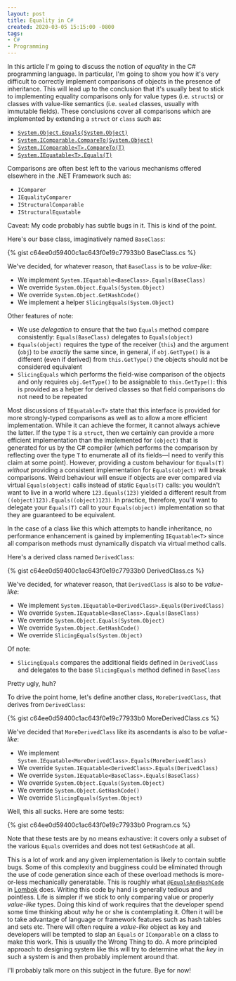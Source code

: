 ```yaml
---
layout: post
title: Equality in C#
created: 2020-03-05 15:15:00 -0800
tags:
- C#
- Programming
---
```

In this article I'm going to discuss the notion of _equality_ in the C# programming language. In particular, I'm going to show you how it's very difficult to correctly implement comparisons of objects in the presence of inheritance. This will lead up to the conclusion that it's usually best to stick to implementing equality comparisons only for value types (i.e. `struct`s) or classes with value-like semantics (i.e. `sealed` classes, usually with immutable fields). These conclusions cover all comparisons which are implemented by extending a `struct` or `class` such as:

* [`System.Object.Equals(System.Object)`][system-object-equals]
* [`System.IComparable.CompareTo(System.Object)`][system-icomparable-compareto]
* [`System.IComparable<T>.CompareTo(T)`][system-icomparablet-compareto]
* [`System.IEquatable<T>.Equals(T)`][system-iequatablet-equals]

Comparisons are often best left to the various mechanisms offered elsewhere in the .NET Framework such as:

* `IComparer`
* `IEqualityComparer`
* `IStructuralComparable`
* `IStructuralEquatable`

Caveat: My code probably has subtle bugs in it. This is kind of the point.

Here's our base class, imaginatively named `BaseClass`:

{% gist c64ee0d59400c1ac643f0e19c77933b0 BaseClass.cs %}

We've decided, for whatever reason, that `BaseClass` is to be _value-like_:

* We implement `System.IEquatable<BaseClass>.Equals(BaseClass)`
* We override `System.Object.Equals(System.Object)`
* We override `System.Object.GetHashCode()`
* We implement a helper `SlicingEquals(System.Object)`

Other features of note:

* We use _delegation_ to ensure that the two `Equals` method compare consistently: `Equals(BaseClass)` delegates to `Equals(object)`
* `Equals(object)` requires the type of the receiver (`this`) and the argument (`obj`) to be _exactly_ the same since, in general, if `obj.GetType()` is a different (even if derived) from `this.GetType()` the objects should not be considered equivalent
* `SlicingEquals` which performs the field-wise comparison of the objects and only requires `obj.GetType()` to be assignable to `this.GetType()`: this is provided as a helper for derived classes so that field comparisons do not need to be repeated

Most discussions of `IEquatable<T>` state that this interface is provided for more strongly-typed comparisons as well as to allow a more efficient implementation. While it can achieve the former, it cannot always achieve the latter. If the type `T` is a `struct`, then we certainly can provide a more efficient implementation than the implemented for `(object)` that is generated for us by the C# compiler (which performs the comparison by reflecting over the type `T` to enumerate all of its fields&mdash;I need to verify this claim at some point). However, providing a custom behaviour for `Equals(T)` _without_ providing a consistent implementation for `Equals(object)` will break comparisons. Weird behaviour will ensue if objects are ever compared via virtual `Equals(object)` calls instead of static `Equals(T)` calls: you wouldn't want to live in a world where `123.Equals(123)` yielded a different result from `((object)123).Equals((object)123)`. In practice, therefore, you'll want to delegate your `Equals(T)` call to your `Equals(object)` implementation so that they are guaranteed to be equivalent.

In the case of a class like this which attempts to handle inheritance, no performance enhancement is gained by implementing `IEquatable<T>` since all comparison methods must dynamically dispatch via virtual method calls.

Here's a derived class named `DerivedClass`:

{% gist c64ee0d59400c1ac643f0e19c77933b0 DerivedClass.cs %}

We've decided, for whatever reason, that `DerivedClass` is also to be _value-like_:

* We implement `System.IEquatable<DerivedClass>.Equals(DerivedClass)`
* We override `System.IEquatable<BaseClass>.Equals(BaseClass)`
* We override `System.Object.Equals(System.Object)`
* We override `System.Object.GetHashCode()`
* We override `SlicingEquals(System.Object)`

Of note:

* `SlicingEquals` compares the additional fields defined in `DerivedClass` and delegates to the base `SlicingEquals` method defined in `BaseClass`

Pretty ugly, huh?

To drive the point home, let's define another class, `MoreDerivedClass`, that derives from `DerivedClass`:

{% gist c64ee0d59400c1ac643f0e19c77933b0 MoreDerivedClass.cs %}

We've decided that `MoreDerivedClass` like its ascendants is also to be _value-like_:

* We implement `System.IEquatable<MoreDerivedClass>.Equals(MoreDerivedClass)`
* We override `System.IEquatable<DerivedClass>.Equals(DerivedClass)`
* We override `System.IEquatable<BaseClass>.Equals(BaseClass)`
* We override `System.Object.Equals(System.Object)`
* We override `System.Object.GetHashCode()`
* We override `SlicingEquals(System.Object)`

Well, this all sucks. Here are some tests:

{% gist c64ee0d59400c1ac643f0e19c77933b0 Program.cs %}

Note that these tests are by no means exhaustive: it covers only a subset of the various `Equals` overrides and does not test `GetHashCode` at all.

This is a lot of work and any given implementation is likely to contain subtle bugs. Some of this complexity and bugginess could be eliminated through the use of code generation since each of these overload methods is more-or-less mechanically generatable. This is roughly what [`@EqualsAndHashCode`][lombok-equals-and-hash-code] in [Lombok][lombok] does. Writing this code by hand is generally tedious and pointless. Life is simpler if we stick to only comparing value or properly _value-like_ types. Doing this kind of work requires that the developer spend some time thinking about _why_ he or she is contemplating it. Often it will be to take advantage of language or framework features such as hash tables and sets etc. There will often require a _value-like_ object as key and developers will be tempted to slap an `Equals` or `IComparable` on a class to make this work. This is usually the Wrong Thing to do. A more principled approach to designing system like this will try to determine what the _key_ in such a system is and then probably implement around that.

I'll probably talk more on this subject in the future. Bye for now!

[lombok]: https://projectlombok.org/
[lombok-equals-and-hash-code]: https://projectlombok.org/features/EqualsAndHashCode
[system-object-equals]: https://docs.microsoft.com/en-us/dotnet/api/system.object.equals
[system-icomparable-compareto]: https://docs.microsoft.com/en-us/dotnet/api/system.icomparable.compareto
[system-icomparablet-compareto]: https://docs.microsoft.com/en-us/dotnet/api/system.icomparable-1.compareto
[system-iequatablet-equals]: https://docs.microsoft.com/en-us/dotnet/api/system.iequatable-1.equals